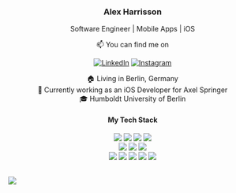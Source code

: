 <h3 align="center">Alex Harrisson</h3>
<p align="center">
Software Engineer | Mobile Apps | iOS
</p>
<p align="center">
	📫 You can find me on<br>
</p>

<p align="center">	
<a href="https://www.linkedin.com/in/aharrisson" target="_blank"><img alt="LinkedIn" title="LinkedIn" src="https://img.shields.io/badge/LinkedIn-blue?style=for-the-badge&logo=linkedin&logoColor=white"/></a>
<a href="https://www.instagram.com/aharrisson" target="_blank"><img alt="Instagram" title="Instagram" src="https://img.shields.io/badge/Instagram-blue?style=for-the-badge&logo=instagram&logoColor=white&color=%23E4405F"/></a>	
</p>

<p align="center">
🏠 Living in Berlin, Germany <br>
🔭 Currently working as an iOS Developer for Axel Springer <br>
🎓 Humboldt University of Berlin
</p> 

<div>
<h4 align="center">My Tech Stack</h4>
<p align="center">
  <img src="https://img.shields.io/badge/Swift-blue?style=for-the-badge&logo=swift&logoColor=white">
  <img src="https://img.shields.io/badge/-Python-3776ab?style=for-the-badge&logo=Python&logoColor=white">
  <img src="https://img.shields.io/badge/C%2B%2B-blue?style=for-the-badge&logo=cplusplus&color=%2300599C">
  <img src="https://img.shields.io/badge/Solidity-black?style=for-the-badge&logo=solidity&color=%23363636"><br>
	
  <img src="https://img.shields.io/badge/-HTML-e34f26?style=for-the-badge&logo=HTML5&logoColor=white">
  <img src="https://img.shields.io/badge/-CSS-1572b6?style=for-the-badge&logo=CSS3&logoColor=white">
  <img src="https://img.shields.io/badge/Javascript-red?style=for-the-badge&logo=javascript&logoColor=white"><br>

  <img src="https://img.shields.io/badge/iOS_dev-black?style=for-the-badge&logo=ios">
  <img src="https://img.shields.io/badge/xcode-blue?style=for-the-badge&logo=xcode&logoColor=white">
  <img src="https://img.shields.io/badge/-Git-f05032?style=for-the-badge&logo=Git&logoColor=white">
  <img src="https://img.shields.io/badge/-NGINX-269539?style=for-the-badge&logo=NGINX&logoColor=white">
  <img src="https://img.shields.io/badge/Jira-black?style=for-the-badge&logo=jira&color=%230052CC">
</p>
</div>

<br>

<div align="center" style="display: flex; flex-direction: row;">
 <img src="https://streak-stats.demolab.com?user=alex97751&theme=vue-dark&hide_border=true&exclude_days=Sun%2CSat&excludeDaysLabel=true&starting_year=201" />
</div>

